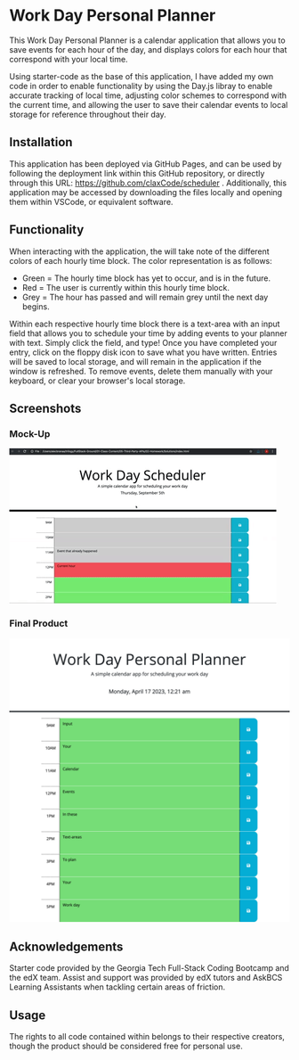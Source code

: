 # Work Day Personal Planner
This Work Day Personal Planner is a calendar application that allows you to save events for each hour of the day, and displays colors for each hour that correspond with your local time.

Using starter-code as the base of this application, I have added my own code in order to enable functionality by using the Day.js libray to enable accurate tracking of local time, adjusting color schemes to correspond with the current time, and allowing the user to save their calendar events to local storage for reference throughout their day.

## Installation

This application has been deployed via GitHub Pages, and can be used by following the deployment link within this GitHub repository, or directly through this URL: https://github.com/claxCode/scheduler . Additionally, this application may be accessed by downloading the files locally and opening them within VSCode, or equivalent software.

## Functionality

When interacting with the application, the will take note of the different colors of each hourly time block. The color representation is as follows:

* Green = The hourly time block has yet to occur, and is in the future.
* Red = The user is currently within this hourly time block.
* Grey = The hour has passed and will remain grey until the next day begins.

Within each respective hourly time block there is a text-area with an input field that allows you to schedule your time by adding events to your planner with text. Simply click the field, and type! Once you have completed your entry, click on the floppy disk icon to save what you have written. Entries will be saved to local storage, and will remain in the application if the window is refreshed. To remove events, delete them manually with your keyboard, or clear your browser's local storage.

## Screenshots

### Mock-Up

![Mock-Up provided with codebase](/Assets/05-third-party-apis-homework-demo.gif)

### Final Product

![Finalized Code (taken before 9am)](/Assets/127.0.0.1_5500_index.html.png)

## Acknowledgements

Starter code provided by the Georgia Tech Full-Stack Coding Bootcamp and the edX team. Assist and support was provided by edX tutors and AskBCS Learning Assistants when tackling certain areas of friction.

## Usage

The rights to all code contained within belongs to their respective creators, though the product should be considered free for personal use.